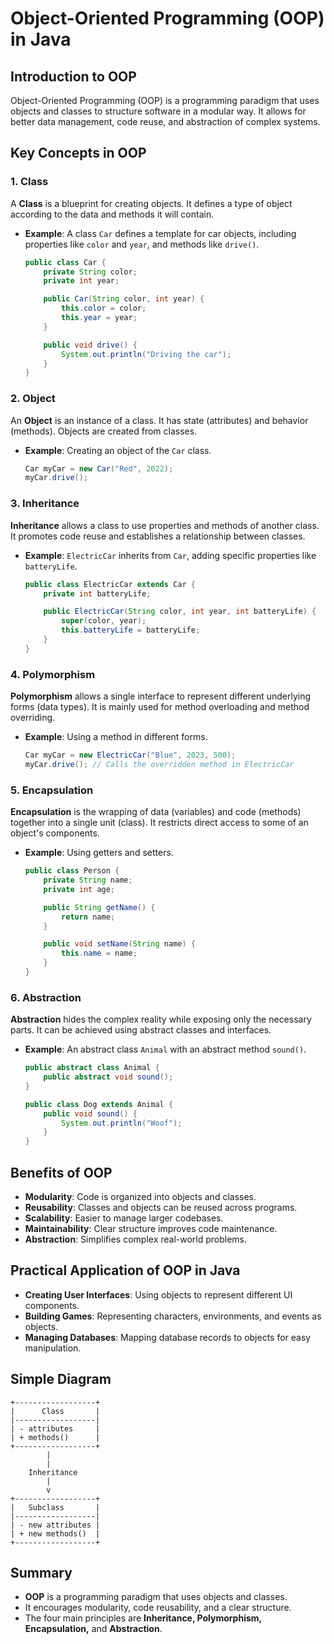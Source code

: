 
# Object-Oriented Programming (OOP) in Java

## Introduction to OOP
Object-Oriented Programming (OOP) is a programming paradigm that uses objects and classes to structure software in a modular way. It allows for better data management, code reuse, and abstraction of complex systems.

## Key Concepts in OOP

### 1. Class
A **Class** is a blueprint for creating objects. It defines a type of object according to the data and methods it will contain.
- **Example**: A class `Car` defines a template for car objects, including properties like `color` and `year`, and methods like `drive()`.
    ```java
    public class Car {
        private String color;
        private int year;

        public Car(String color, int year) {
            this.color = color;
            this.year = year;
        }

        public void drive() {
            System.out.println("Driving the car");
        }
    }
    ```

### 2. Object
An **Object** is an instance of a class. It has state (attributes) and behavior (methods). Objects are created from classes.
- **Example**: Creating an object of the `Car` class.
    ```java
    Car myCar = new Car("Red", 2022);
    myCar.drive();
    ```

### 3. Inheritance
**Inheritance** allows a class to use properties and methods of another class. It promotes code reuse and establishes a relationship between classes.
- **Example**: `ElectricCar` inherits from `Car`, adding specific properties like `batteryLife`.
    ```java
    public class ElectricCar extends Car {
        private int batteryLife;

        public ElectricCar(String color, int year, int batteryLife) {
            super(color, year);
            this.batteryLife = batteryLife;
        }
    }
    ```

### 4. Polymorphism
**Polymorphism** allows a single interface to represent different underlying forms (data types). It is mainly used for method overloading and method overriding.
- **Example**: Using a method in different forms.
    ```java
    Car myCar = new ElectricCar("Blue", 2023, 500);
    myCar.drive(); // Calls the overridden method in ElectricCar
    ```

### 5. Encapsulation
**Encapsulation** is the wrapping of data (variables) and code (methods) together into a single unit (class). It restricts direct access to some of an object's components.
- **Example**: Using getters and setters.
    ```java
    public class Person {
        private String name;
        private int age;

        public String getName() {
            return name;
        }

        public void setName(String name) {
            this.name = name;
        }
    }
    ```

### 6. Abstraction
**Abstraction** hides the complex reality while exposing only the necessary parts. It can be achieved using abstract classes and interfaces.
- **Example**: An abstract class `Animal` with an abstract method `sound()`.
    ```java
    public abstract class Animal {
        public abstract void sound();
    }

    public class Dog extends Animal {
        public void sound() {
            System.out.println("Woof");
        }
    }
    ```

## Benefits of OOP
- **Modularity**: Code is organized into objects and classes.
- **Reusability**: Classes and objects can be reused across programs.
- **Scalability**: Easier to manage larger codebases.
- **Maintainability**: Clear structure improves code maintenance.
- **Abstraction**: Simplifies complex real-world problems.

## Practical Application of OOP in Java
- **Creating User Interfaces**: Using objects to represent different UI components.
- **Building Games**: Representing characters, environments, and events as objects.
- **Managing Databases**: Mapping database records to objects for easy manipulation.


## Simple Diagram

```
+------------------+
|      Class       |
|------------------|
| - attributes     |
| + methods()      |
+------------------+
        |
        |
    Inheritance
        |
        v
+------------------+
|   Subclass       |
|------------------|
| - new attributes |
| + new methods()  |
+------------------+
```

## Summary

- **OOP** is a programming paradigm that uses objects and classes.
- It encourages modularity, code reusability, and a clear structure.
- The four main principles are **Inheritance, Polymorphism, Encapsulation,** and **Abstraction**.
